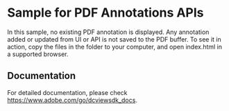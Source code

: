 # Sample for PDF Annotations APIs

In this sample, no existing PDF annotation is displayed. Any annotation added or updated from UI or API is not saved to the PDF buffer.
To see it in action, copy the files in the folder to your computer, and open index.html in a supported browser.

## Documentation

For detailed documentation, please check https://www.adobe.com/go/dcviewsdk_docs.
